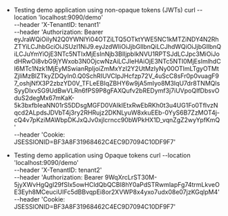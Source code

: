 - Testing demo application using non-opaque tokens (JWTs)
  curl --location 'localhost:9090/demo' \
  --header 'X-TenantID: tenant1' \
  --header 'Authorization: Bearer eyJraWQiOiIyN2Q0YWNlYi04OTZiLTQ5OTktYWE5NC1kMTZiNDY4N2RhZTYiLCJhbGciOiJSUzI1NiJ9.eyJzdWIiOiJjbGllbnQiLCJhdWQiOiJjbGllbnQiLCJuYmYiOjE3NTc5NTIxMjEsInNjb3BlIjpbIkNVU1RPTSJdLCJpc3MiOiJodHRwOi8vbG9jYWxob3N0OjcwNzAiLCJleHAiOjE3NTc5NTI0MjEsImlhdCI6MTc1Nzk1MjEyMSwianRpIjoiZmMxYzI2Y2UtMzIyNy00OTlmLTgyOTMtZjliMzBlZTkyZDQyIn0.Q0SchRIUVCIpJHcfzp72V_4uScC8sFr0p0vuagF97_oshjNfX3P2zbzYD0V_TFLeEBIqZBHY6w9jA5mIyo8M3IqU7dr8TNMQlsSyyDlxvSG9UdBwVLRn6fPS9P8gFAXQufv2bREDymf3j7iUVpoQIfDbsvOduS2degMx67mKaK-5k3bxfbIeaNN01rS5DDsgMGFD0VAIklEtxRwEbRKh0t3u4UG1Fo0TfIvzNqcd2ALpdsJDVbT4j3ry2RHRujz2DKNLyuW8xkuEEb-0YyS6B7ZzMOT4j-cQ4v7pKziMAWbpDKJxQJv0xjlcrncc90bWPkHX1D_vqnZgZ2wyYpfKmQ' \
  --header 'Cookie: JSESSIONID=BF3A8F31968462C4EC9D7094C10DF9F7'

- Testing demo application using Opaque tokens
  curl --location 'localhost:9090/demo' \
  --header 'X-TenantID: tenant2' \
  --header 'Authorization: Bearer 9WqXrcLrST30M-5jyXWvHgQgl29fSIx5owHCldQbQCBI8hY0aPdSTRwmlapFg74trmLkveOE3Eyh8MCeuciUIFc5dBBvqpEi8or2XVWP8x4yxo7udx08e07jzKGqlpM4' \
  --header 'Cookie: JSESSIONID=BF3A8F31968462C4EC9D7094C10DF9F7'